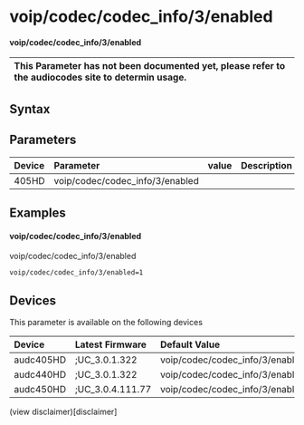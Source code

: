 ﻿---
description: voip/codec/codec_info/3/enabled
search: false
---

# voip/codec/codec_info/3/enabled

#### voip/codec/codec_info/3/enabled


| This Parameter has not been documented yet, please refer to the audiocodes site to determin usage.  | 
| :--- |

## Syntax

## Parameters
|Device|Parameter|value|Description|
|:---|:---|:---|:---|
| 405HD | voip/codec/codec_info/3/enabled |  |  |

## Examples
#### voip/codec/codec_info/3/enabled

voip/codec/codec_info/3/enabled

```
voip/codec/codec_info/3/enabled=1
```

## Devices
This parameter is available on the following devices

| Device | Latest Firmware | Default Value |
|:---|:---|:---|
| audc405HD | ;UC_3.0.1.322 | voip/codec/codec_info/3/enabled=1 
| audc440HD | ;UC_3.0.1.322 | voip/codec/codec_info/3/enabled=1 
| audc450HD | ;UC_3.0.4.111.77 | voip/codec/codec_info/3/enabled=1 

(view disclaimer)[disclaimer]
